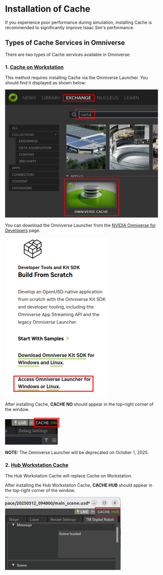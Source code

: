 # Installation of Cache

If you experience poor performance during simulation, installing Cache is recommended to significantly improve Isaac Sim's performance.

## Types of Cache Services in Omniverse

There are two types of Cache services available in Omniverse:

### 1. [Cache on Workstation](https://docs.omniverse.nvidia.com/utilities/latest/cache/workstation.html)

This method requires installing Cache via the Omniverse Launcher. You should find it displayed as shown below:

![](images/20250313111330.png)

You can download the Omniverse Launcher from the [NVIDIA Omniverse for Developers](https://developer.nvidia.com/omniverse?sortBy=developer_learning_library%2Fsort%2Ffeatured_in.omniverse%3Adesc%2Ctitle%3Aasc#section-getting-started) page.

![alt text](image-1.png)

After installing Cache, **CACHE NO** should appear in the top-right corner of the window.

![](images/image-1.png)

**NOTE:** The Omniverse Launcher will be deprecated on October 1, 2025.

### 2. [Hub Workstation Cache](https://docs.omniverse.nvidia.com/utilities/latest/cache/hub-workstation.html)

The Hub Workstation Cache will replace Cache on Workstation.

After installing the Hub Workstation Cache, **CACHE HUB** should appear in the top-right corner of the window.

![](images/20250312114851.png)
